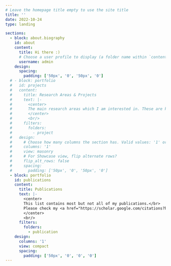 ```yaml
---
# Leave the homepage title empty to use the site title
title: ''
date: 2022-10-24
type: landing

sections:
  - block: about.biography
    id: about
    content:
      title: Hi there :)
      # Choose a user profile to display (a folder name within `content/authors/`)
      username: admin
    design:
      spacing:
        padding: ['50px', '0', '50px', '0']
  # - block: portfolio
  #   id: projects
  #   content:
  #     title: Research Areas & Projects
  #     text: |-
  #       <center>
  #       The main research areas which I am interested in. These are kept intentionally broad, at least for now.
  #       </center>
  #       <br/>
  #     filters:
  #       folders:
  #         - project
  #   design:
  #     # Choose how many columns the section has. Valid values: '1' or '2'.
  #     columns: '1'
  #     view: masonry
  #     # For Showcase view, flip alternate rows?
  #     flip_alt_rows: false
  #     spacing:
  #       padding: ['50px', '0', '50px', '0']
  - block: portfolio
    id: publications
    content:
      title: Publications
      text: |-
        <center>
        This list contains most but not all of my publications.</br>
        Please check my <a href="https://scholar.google.com/citations?hl=en&user=oJUHhu4AAAAJ">Google Scholar page</a> for a complete list.
        </center>
        <br/>
      filters:
        folders:
          - publication
    design:
      columns: '1'
      view: compact
      spacing:
        padding: ['50px', '0', '0', '0']
---
```

